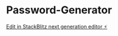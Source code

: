 # Password-Generator

[Edit in StackBlitz next generation editor ⚡️](https://stackblitz.com/~/github.com/Vignesh-Yallapu/Password-Generator)